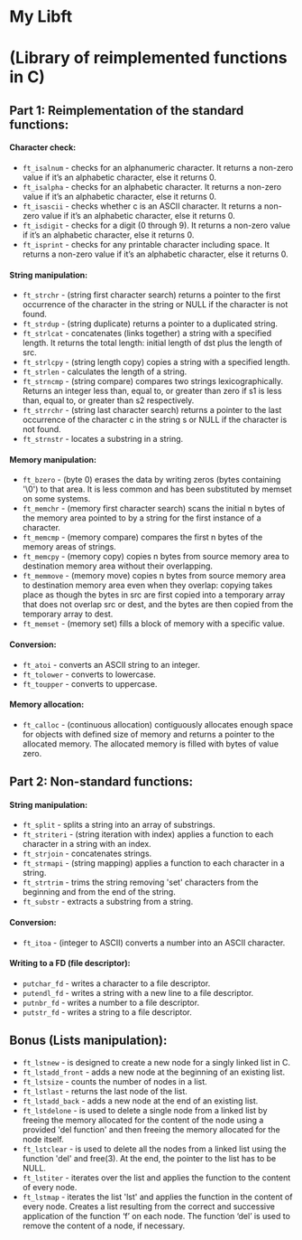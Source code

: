 # My Libft #
# (Library of reimplemented functions in C) #

## Part 1: Reimplementation of the standard functions: ##

#### Character check: ####

* `ft_isalnum` - checks for an alphanumeric character. It returns a non-zero value if it’s an alphabetic character, else it returns 0. 
* `ft_isalpha` - checks for an alphabetic character. It returns a non-zero value if it’s an alphabetic character, else it returns 0. 
* `ft_isascii` - checks whether c is an ASCII character. It returns a non-zero value if it’s an alphabetic character, else it returns 0.
* `ft_isdigit` - checks for a digit (0 through 9). It returns a non-zero value if it’s an alphabetic character, else it returns 0. 
* `ft_isprint` - checks for any printable character including space. It returns a non-zero value if it’s an alphabetic character, else it returns 0. 


#### String manipulation: ####

* `ft_strchr` - (string first character search) returns a pointer to the first occurrence of the character in the string or NULL if the character is not found.
* `ft_strdup` - (string duplicate) returns a pointer to a duplicated string.
* `ft_strlcat` - concatenates (links together) a string with a specified length. It returns the total length: initial length of dst plus the length of src.
* `ft_strlcpy` - (string length copy) copies a string with a specified length.
* `ft_strlen` - calculates the length of a string.
* `ft_strncmp` - (string compare) compares two strings lexicographically. Returns an integer less than, equal to, or greater than zero if s1 is less than, equal to, or greater than s2 respectively.
* `ft_strrchr` - (string last character search) returns a pointer to the last occurrence of  the character c in the string s or NULL if the character is not found.
* `ft_strnstr` - locates a substring in a string.


#### Memory manipulation: ####

* `ft_bzero` - (byte 0) erases  the  data by writing zeros (bytes  containing '\0') to that area. It is less common and has been substituted by memset on some systems.
* `ft_memchr` - (memory first character search) scans  the  initial n bytes of the memory area pointed to by a string for the first instance of a character.
* `ft_memcmp` - (memory compare) compares the first n bytes of the memory areas of strings.
* `ft_memcpy` - (memory copy) copies n bytes from source memory area to destination memory area without their overlapping.
* `ft_memmove` - (memory move) copies n bytes from source memory area to destination memory area even when they overlap: copying takes place as though the bytes in src are first copied into a temporary array that does not overlap src or dest, and the bytes are then copied from  the  temporary array to dest.
* `ft_memset` - (memory set) fills a block of memory with a specific value.


#### Conversion: ####

* `ft_atoi` -  converts an ASCII string to an integer.
* `ft_tolower` - converts to lowercase.
* `ft_toupper` - converts to uppercase.


#### Memory allocation: ####

* `ft_calloc` - (continuous allocation) contiguously allocates enough space for objects with defined size of memory and returns a pointer to the allocated memory. The allocated memory is filled with bytes of value zero.


## Part 2: Non-standard functions: ##

#### String manipulation: ####

* `ft_split` - splits a string into an array of substrings.
* `ft_striteri` - (string iteration with index) applies a function to each character in a string with an index.
* `ft_strjoin` - concatenates strings.
* `ft_strmapi` - (string mapping) applies a function to each character in a string.
* `ft_strtrim` - trims the string removing 'set' characters from the beginning and from the end of the string.
* `ft_substr` - extracts a substring from a string.


#### Conversion: ####

* `ft_itoa` - (integer to ASCII) converts a number into an ASCII character.


#### Writing to a FD (file descriptor): ####

* `putchar_fd` - writes a character to a file descriptor.
* `putendl_fd` - writes a string with a new line to a file descriptor.
* `putnbr_fd` - writes a number to a file descriptor.
* `putstr_fd` - writes a string to a file descriptor.


## Bonus (Lists manipulation): ##

* `ft_lstnew` - is designed to create a new node for a singly linked list in C.
* `ft_lstadd_front` - adds a new node at the beginning of an existing list.
* `ft_lstsize` - counts the number of nodes in a list.
* `ft_lstlast` - returns the last node of the list.
* `ft_lstadd_back` - adds a new node at the end of an existing list.
* `ft_lstdelone` - is used to delete a single node from a linked list by freeing the memory allocated for the content of the node using a provided 'del function' and then freeing the memory allocated for the node itself.
* `ft_lstclear` - is used to delete all the nodes from a linked list using the function 'del' and free(3). At the end, the pointer to the list has to be NULL.
* `ft_lstiter` - iterates over the list and applies the function to the content of every node.
* `ft_lstmap` -  iterates the list 'lst' and applies the function in the content of every node. Creates a list resulting from the correct and successive application of the function ‘f’ on each node. The function ‘del’ is used to remove the content of a node, if necessary.

